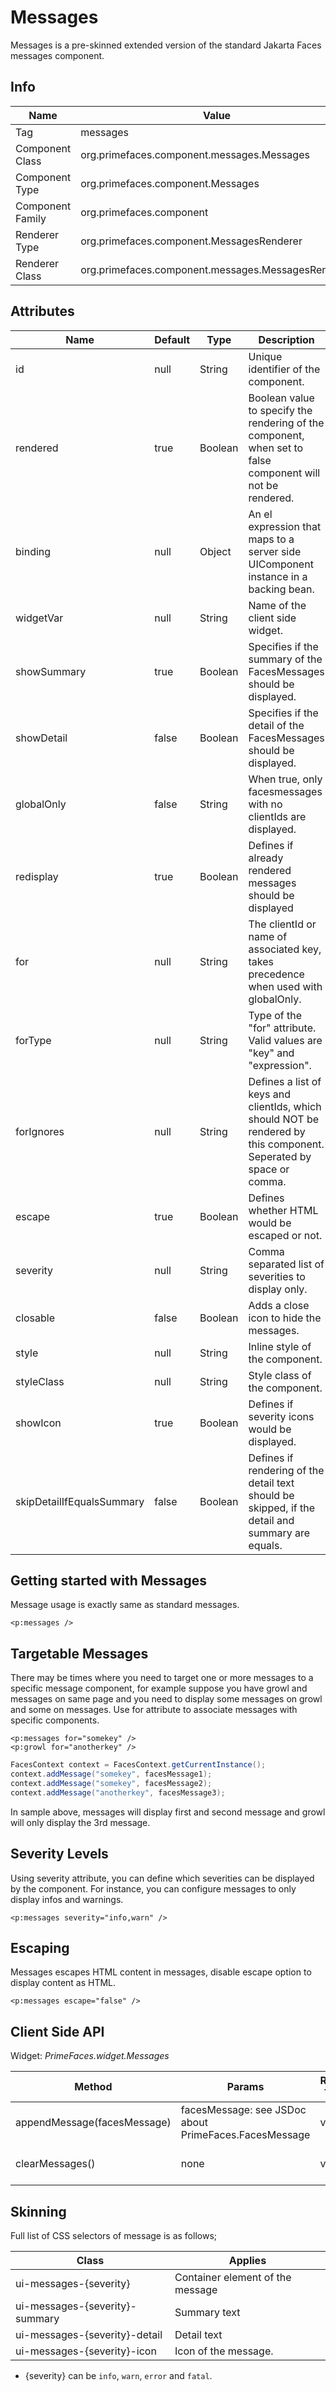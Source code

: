 # Messages

Messages is a pre-skinned extended version of the standard Jakarta Faces messages component.

## Info

| Name | Value |
| --- | --- |
| Tag | messages
| Component Class | org.primefaces.component.messages.Messages
| Component Type | org.primefaces.component.Messages
| Component Family | org.primefaces.component |
| Renderer Type | org.primefaces.component.MessagesRenderer
| Renderer Class | org.primefaces.component.messages.MessagesRenderer

## Attributes

| Name | Default | Type | Description |
| --- | --- | --- | --- |
id | null | String | Unique identifier of the component.
rendered | true | Boolean | Boolean value to specify the rendering of the component, when set to false component will not be rendered.
binding | null | Object | An el expression that maps to a server side UIComponent instance in a backing bean.
widgetVar | null | String | Name of the client side widget.
showSummary | true | Boolean | Specifies if the summary of the FacesMessages should be displayed.
showDetail | false | Boolean | Specifies if the detail of the FacesMessages should be displayed.
globalOnly | false | String | When true, only facesmessages with no clientIds are displayed.
redisplay | true | Boolean | Defines if already rendered messages should be displayed
for | null | String | The clientId or name of associated key, takes precedence when used with globalOnly.
forType | null | String | Type of the "for" attribute. Valid values are "key" and "expression".
forIgnores | null | String | Defines a list of keys and clientIds, which should NOT be rendered by this component. Seperated by space or comma.
escape | true | Boolean | Defines whether HTML would be escaped or not.
severity | null | String | Comma separated list of severities to display only.
closable | false | Boolean | Adds a close icon to hide the messages.
style | null | String | Inline style of the component.
styleClass | null | String | Style class of the component.
showIcon | true | Boolean | Defines if severity icons would be displayed.
skipDetailIfEqualsSummary | false | Boolean | Defines if rendering of the detail text should be skipped, if the detail and summary are equals.

## Getting started with Messages
Message usage is exactly same as standard messages.

```xhtml
<p:messages />
```

## Targetable Messages
There may be times where you need to target one or more messages to a specific message
component, for example suppose you have growl and messages on same page and you need to
display some messages on growl and some on messages. Use for attribute to associate messages
with specific components.

```xhtml
<p:messages for="somekey" />
<p:growl for="anotherkey" />
```
```java
FacesContext context = FacesContext.getCurrentInstance();
context.addMessage("somekey", facesMessage1);
context.addMessage("somekey", facesMessage2);
context.addMessage("anotherkey", facesMessage3);
```
In sample above, messages will display first and second message and growl will only display the
3rd message.

## Severity Levels
Using severity attribute, you can define which severities can be displayed by the component. For
instance, you can configure messages to only display infos and warnings.

```xhtml
<p:messages severity="info,warn" />
```

## Escaping
Messages escapes HTML content in messages, disable escape option to display content as HTML.

```xhtml
<p:messages escape="false" />
```

## Client Side API
Widget: _PrimeFaces.widget.Messages_

| Method | Params | Return Type | Description |
| --- | --- | --- | --- |
| appendMessage(facesMessage) | facesMessage: see JSDoc about PrimeFaces.FacesMessage  | void | appends the message |
| clearMessages() | none  | void | clears all current messages |


## Skinning
Full list of CSS selectors of message is as follows;

| Class | Applies |
| --- | --- |
ui-messages-{severity} | Container element of the message
ui-messages-{severity}-summary | Summary text
ui-messages-{severity}-detail | Detail text
ui-messages-{severity}-icon | Icon of the message.

* {severity} can be `info`, `warn`, `error` and `fatal`.

